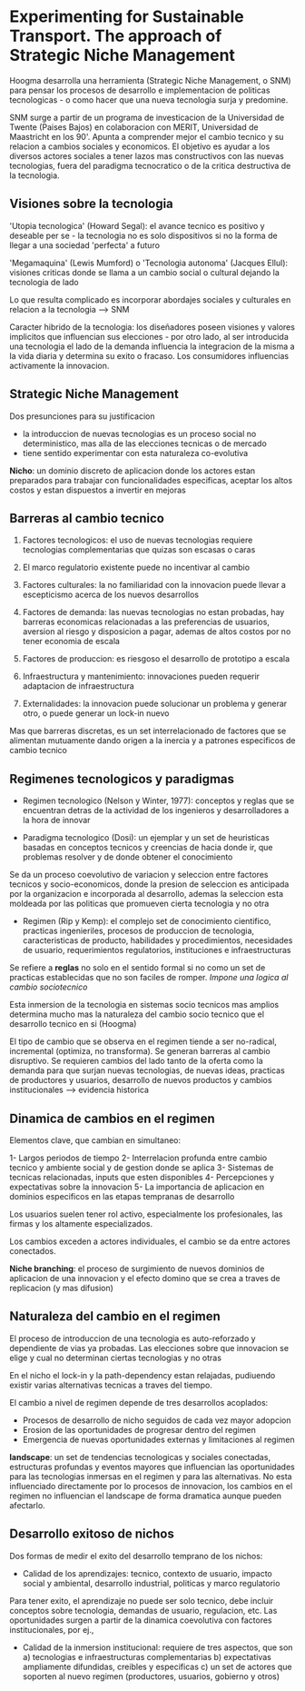 # Experimenting for Sustainable Transport. The approach of Strategic Niche Management

Hoogma desarrolla una herramienta (Strategic Niche Management, o SNM) para pensar los procesos de desarrollo e implementacion de politicas tecnologicas - o como hacer que una nueva tecnologia surja y predomine.

SNM surge a partir de un programa de investicacion de la Universidad de Twente (Paises Bajos) en colaboracion con MERIT, Universidad de Maastricht en los 90'. Apunta a comprender mejor el cambio tecnico y su relacion a cambios sociales y economicos. El objetivo es ayudar a los diversos actores sociales a tener lazos mas constructivos con las nuevas tecnologias, fuera del paradigma tecnocratico o de la critica destructiva de la tecnologia.

## Visiones sobre la tecnologia

'Utopia tecnologica' (Howard Segal): el avance tecnico es positivo y deseable per se - la tecnologia no es solo dispositivos si no la forma de llegar a una sociedad 'perfecta' a futuro

'Megamaquina' (Lewis Mumford) o 'Tecnologia autonoma' (Jacques Ellul): visiones criticas donde se llama a un cambio social o cultural dejando la tecnologia de lado

Lo que resulta complicado es incorporar abordajes sociales y culturales en relacion a la tecnologia --> SNM 

Caracter hibrido de la tecnologia: los diseñadores poseen visiones y valores implicitos que influencian sus elecciones - por otro lado, al ser introducida una tecnologia el lado de la demanda influencia la integracion de la misma a la vida diaria y determina su exito o fracaso. Los consumidores influencias activamente la innovacion.


## Strategic Niche Management

Dos presunciones para su justificacion
- la introduccion de nuevas tecnologias es un proceso social no deterministico, mas alla de las elecciones tecnicas o de mercado
- tiene sentido experimentar con esta naturaleza co-evolutiva

**Nicho**: un dominio discreto de aplicacion donde los actores estan preparados para trabajar con funcionalidades especificas, aceptar los altos costos y estan dispuestos a invertir en mejoras


## Barreras al cambio tecnico
1. Factores tecnologicos: el uso de nuevas tecnologias requiere tecnologias complementarias que quizas son escasas o caras

2. El marco regulatorio existente puede no incentivar al cambio

3. Factores culturales: la no familiaridad con la innovacion puede llevar a escepticismo acerca de los nuevos desarrollos

4. Factores de demanda: las nuevas tecnologias no estan probadas, hay barreras economicas relacionadas a las preferencias de usuarios, aversion al riesgo y disposicion a pagar, ademas de altos costos por no tener economia de escala

5. Factores de produccion: es riesgoso el desarrollo de prototipo a escala

6. Infraestructura y mantenimiento: innovaciones pueden requerir adaptacion de infraestructura

7. Externalidades: la innovacion puede solucionar un problema y generar otro, o puede generar un lock-in nuevo

Mas que barreras discretas, es un set interrelacionado de factores que se alimentan mutuamente dando origen a la inercia y a patrones especificos de cambio tecnico

## Regimenes tecnologicos y paradigmas

- Regimen tecnologico (Nelson y Winter, 1977): conceptos y reglas que se encuentran detras de la actividad de los ingenieros y desarrolladores a la hora de innovar

- Paradigma tecnologico (Dosi): un ejemplar y un set de heuristicas basadas en conceptos tecnicos y creencias de hacia donde ir, que problemas resolver y de donde obtener el conocimiento

Se da un proceso coevolutivo de variacion y seleccion entre factores tecnicos y socio-economicos, donde la presion de seleccion es anticipada por la organizacion e incorporada al desarrollo, ademas la seleccion esta moldeada por las politicas que promueven cierta tecnologia y no otra

- Regimen (Rip y Kemp): el complejo set de conocimiento cientifico, practicas ingenieriles, procesos de produccion de tecnologia, caracteristicas de producto, habilidades y procedimientos, necesidades de usuario, requerimientos regulatorios, instituciones e infraestructuras

Se refiere a **reglas** no solo en el sentido formal si no como un set de practicas establecidas que no son faciles de romper. *Impone una logica al cambio sociotecnico*

Esta inmersion de la tecnologia en sistemas socio tecnicos mas amplios determina mucho mas la naturaleza del cambio socio tecnico que el desarrollo tecnico en si (Hoogma)

El tipo de cambio que se observa en el regimen tiende a ser no-radical, incremental (optimiza, no transforma). Se generan barreras al cambio disruptivo. Se requieren cambios del lado tanto de la oferta como la demanda para que surjan nuevas tecnologias, de nuevas ideas, practicas de productores y usuarios, desarrollo de nuevos productos y cambios institucionales --> evidencia historica


## Dinamica de cambios en el regimen

Elementos clave,  que cambian en simultaneo:

1- Largos periodos de tiempo
2- Interrelacion profunda entre cambio tecnico y ambiente social y de gestion donde se aplica
3- Sistemas de tecnicas relacionadas, inputs que esten disponibles
4- Percepciones y expectativas sobre la innovacion
5- La importancia de aplicacion en dominios especificos en las etapas tempranas de desarrollo

Los usuarios suelen tener rol activo, especialmente los profesionales, las firmas y los altamente especializados. 

Los cambios exceden a actores individuales, el cambio se da entre actores conectados.

**Niche branching**: el proceso de surgimiento de nuevos dominios de aplicacion de una innovacion y el efecto domino que se crea a traves de replicacion (y mas difusion)

## Naturaleza del cambio en el regimen
El proceso de introduccion de una tecnologia es auto-reforzado y dependiente de vias ya probadas. Las elecciones sobre que innovacion se elige y cual no determinan ciertas tecnologias y no otras

En el nicho el lock-in y la path-dependency estan relajadas, pudiuendo existir varias alternativas tecnicas a traves del tiempo. 

El cambio a nivel de regimen depende de tres desarrollos acoplados:

- Procesos de desarrollo de nicho seguidos de cada vez mayor adopcion
- Erosion de las oportunidades de progresar dentro del regimen
- Emergencia de nuevas oportunidades externas y limitaciones al regimen

**landscape**: un set de tendencias tecnologicas y sociales conectadas, estructuras profundas y eventos mayores que influencian las oportunidades para las tecnologias inmersas en el regimen y para las alternativas. No esta influenciado directamente por lo procesos de innovacion, los cambios en el regimen no influencian el landscape de forma dramatica aunque pueden afectarlo.

## Desarrollo exitoso de nichos

Dos formas  de medir el exito del desarrollo temprano de los nichos:

- Calidad de los aprendizajes: tecnico, contexto de usuario, impacto social y ambiental, desarrollo industrial, politicas y marco regulatorio

Para tener exito, el aprendizaje no puede ser solo tecnico, debe incluir conceptos sobre tecnologia, demandas de usuario, regulacion, etc. Las oportunidades surgen a partir de la dinamica coevolutiva con factores institucionales, por ej.,

- Calidad de la inmersion institucional: requiere de tres aspectos, que son a) tecnologias e infraestructuras complementarias b) expectativas ampliamente difundidas, creibles y especificas c) un set de actores que soporten al nuevo regimen (productores, usuarios, gobierno y otros)



